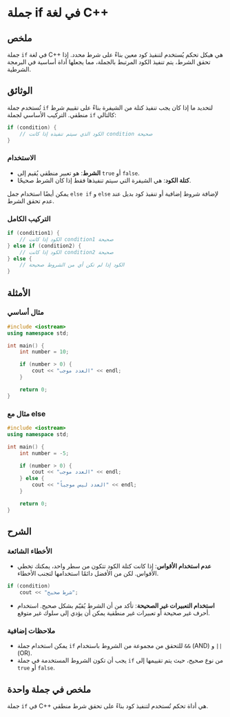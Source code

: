 <!--
Meta Description: # جملة if في لغة C++ ## ملخص جملة `if` في لغة C++ هي هيكل تحكم يُستخدم لتنفيذ كود معين بناءً على شرط محدد. إذا تحقق الشرط، يتم تنفيذ الكود المرتبط بال...
Meta Keywords: إذا, جملة, الكود, else, الشرط
-->

# جملة if في لغة C++

## ملخص
جملة `if` في لغة C++ هي هيكل تحكم يُستخدم لتنفيذ كود معين بناءً على شرط محدد. إذا تحقق الشرط، يتم تنفيذ الكود المرتبط بالجملة، مما يجعلها أداة أساسية في البرمجة الشرطية.

## الوثائق
تُستخدم جملة `if` لتحديد ما إذا كان يجب تنفيذ كتلة من الشيفرة بناءً على تقييم شرط منطقي. التركيب الأساسي لجملة `if` كالتالي:

```cpp
if (condition) {
    // الكود الذي سيتم تنفيذه إذا كانت condition صحيحة
}
```

### الاستخدام
- **الشرط**: هو تعبير منطقي يُقيم إلى `true` أو `false`.
- **كتلة الكود**: هي الشيفرة التي سيتم تنفيذها فقط إذا كان الشرط صحيحًا.

يمكن أيضًا استخدام جمل `else if` و `else` لإضافة شروط إضافية أو تنفيذ كود بديل عند عدم تحقق الشرط.

### التركيب الكامل
```cpp
if (condition1) {
    // الكود إذا كانت condition1 صحيحة
} else if (condition2) {
    // الكود إذا كانت condition2 صحيحة
} else {
    // الكود إذا لم تكن أي من الشروط صحيحة
}
```

## الأمثلة
### مثال أساسي
```cpp
#include <iostream>
using namespace std;

int main() {
    int number = 10;

    if (number > 0) {
        cout << "العدد موجب" << endl;
    }

    return 0;
}
```

### مثال مع else
```cpp
#include <iostream>
using namespace std;

int main() {
    int number = -5;

    if (number > 0) {
        cout << "العدد موجب" << endl;
    } else {
        cout << "العدد ليس موجباً" << endl;
    }

    return 0;
}
```

## الشرح
### الأخطاء الشائعة
- **عدم استخدام الأقواس**: إذا كانت كتلة الكود تتكون من سطر واحد، يمكنك تخطي الأقواس. لكن من الأفضل دائمًا استخدامها لتجنب الأخطاء.
  
```cpp
if (condition)
    cout << "شرط صحيح";
```

- **استخدام التعبيرات غير الصحيحة**: تأكد من أن الشرط يُقيّم بشكل صحيح. استخدام أحرف غير صحيحة أو تعبيرات غير منطقية يمكن أن يؤدي إلى سلوك غير متوقع.

### ملاحظات إضافية
- يمكن استخدام جملة `if` للتحقق من مجموعة من الشروط باستخدام `&&` (AND) و `||` (OR).
- يجب أن تكون الشروط المستخدمة في جملة `if` من نوع صحيح، حيث يتم تقييمها إلى `true` أو `false`.

## ملخص في جملة واحدة
جملة `if` في C++ هي أداة تحكم تُستخدم لتنفيذ كود بناءً على تحقق شرط منطقي.